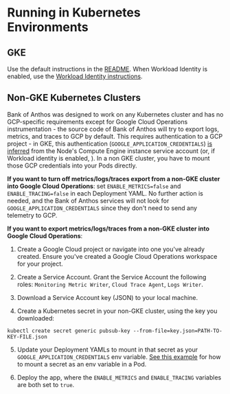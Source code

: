# Running in Kubernetes Environments

## GKE

Use the default instructions in the [README](/README.md). When Workload Identity is enabled, use the [Workload Identity instructions](/docs/workload-identity.md).

## Non-GKE Kubernetes Clusters

Bank of Anthos was designed to work on any Kubernetes cluster and has no GCP-specific requirements except for Google Cloud Operations instrumentation - the source code of Bank of Anthos will try to export logs, metrics, and traces to GCP by default. This requires authentication to a GCP project - in GKE, this authentication (`GOOGLE_APPLICATION_CREDENTIALS`) [is inferred](https://cloud.google.com/kubernetes-engine/docs/tutorials/authenticating-to-cloud-platform#authenticating_with_service_accounts) from the Node's Compute Engine instance service account (or, if Workload identity is enabled, ). In a non GKE cluster, you have to mount those GCP credentials into your Pods directly.

**If you want to turn off metrics/logs/traces export from a non-GKE cluster into Google Cloud Operations**: set `ENABLE_METRICS=false` and `ENABLE_TRACING=false` in each Deployment YAML. No further action is needed, and the Bank of Anthos services will not look for `GOOGLE_APPLICATION_CREDENTIALS` since they don't need to send any telemetry to GCP.

**If you want to export metrics/logs/traces from a non-GKE cluster into Google Cloud Operations**:

1. Create a Google Cloud project or navigate into one you've already created. Ensure you've created a Google Cloud Operations workspace for your project.

2. Create a Service Account. Grant the Service Account the following roles: `Monitoring Metric Writer`, `Cloud Trace Agent`, `Logs Writer`.

3. Download a Service Account key (JSON) to your local machine.

4. Create a Kubernetes secret in your non-GKE cluster, using the key you downloaded:

```
kubectl create secret generic pubsub-key --from-file=key.json=PATH-TO-KEY-FILE.json
```

5. Update your Deployment YAMLs to mount in that secret as your `GOOGLE_APPLICATION_CREDENTIALS` env variable. [See this example](https://cloud.google.com/kubernetes-engine/docs/tutorials/authenticating-to-cloud-platform#importing_credentials_as_a_secret) for how to mount a secret as an env variable in a Pod.

6. Deploy the app, where the `ENABLE_METRICS` and `ENABLE_TRACING` variables are both set to `true`.


